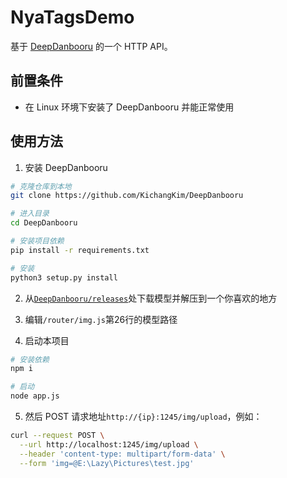 # NyaTagsDemo

基于 [DeepDanbooru](https://github.com/KichangKim/DeepDanbooru) 的一个 HTTP API。

## 前置条件
- 在 Linux 环境下安装了 DeepDanbooru 并能正常使用

## 使用方法

1. 安装 DeepDanbooru
```bash
# 克隆仓库到本地
git clone https://github.com/KichangKim/DeepDanbooru

# 进入目录
cd DeepDanbooru

# 安装项目依赖
pip install -r requirements.txt

# 安装
python3 setup.py install
```

2. 从[`DeepDanbooru/releases`](https://github.com/KichangKim/DeepDanbooru/releases)处下载模型并解压到一个你喜欢的地方

3. 编辑`/router/img.js`第26行的模型路径

4. 启动本项目
```bash
# 安装依赖
npm i

# 启动
node app.js
```

5. 然后 POST 请求地址`http://{ip}:1245/img/upload`，例如：
```bash
curl --request POST \
  --url http://localhost:1245/img/upload \
  --header 'content-type: multipart/form-data' \
  --form 'img=@E:\Lazy\Pictures\test.jpg'
```
